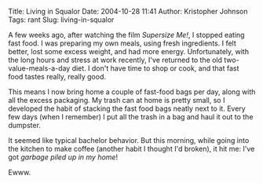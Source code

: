 Title: Living in Squalor
Date: 2004-10-28 11:41
Author: Kristopher Johnson
Tags: rant
Slug: living-in-squalor

A few weeks ago, after watching the film *Supersize Me!*, I stopped
eating fast food. I was preparing my own meals, using fresh ingredients.
I felt better, lost some excess weight, and had more energy.
Unfortunately, with the long hours and stress at work recently, I've
returned to the old two-value-meals-a-day diet. I don't have time to
shop or cook, and that fast food tastes really, really good.

This means I now bring home a couple of fast-food bags per day, along
with all the excess packaging. My trash can at home is pretty small, so
I developed the habit of stacking the fast food bags neatly next to it.
Every few days (when I remember) I put all the trash in a bag and haul
it out to the dumpster.

It seemed like typical bachelor behavior. But this morning, while going
into the kitchen to make coffee (another habit I thought I'd broken), it
hit me: I've got *garbage piled up in my home*!

Ewww.

